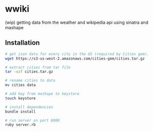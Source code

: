 # wwiki
(wip) getting data from the weather and wikipedia api using sinatra and mashape

## Installation

```bash
# get json data for every city in the US (required by Cities gem).
wget https://s3-us-west-2.amazonaws.com/cities-gem/cities.tar.gz

# extract cities from tar file
tar -xzf cities.tar.gz

# rename cities to data
mv cities data

# add key from mashape to keystore
touch keystore

# install dependencies
bundle install

# run server on port 8080
ruby server.rb
```
